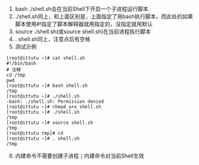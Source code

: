 1. bash ./shell.sh会在当前Shell下开启一个子进程运行脚本
2. ./shell.sh同上，和上面区别是，上面指定了用bash执行脚本，而此处的如果脚本使用#!指定了脚本解释器就用指定的，没指定就用默认
3. source ./shell.sh(或source shell.sh)在当前进程执行脚本
4. . shell.sh同上，注意点后有空格
5. 测试示例
```
[root@ittutu ~]# cat shell.sh
#!/bin/bash
# 注释
cd /tmp
pwd
[root@ittutu ~]# bash shell.sh
/tmp
[root@ittutu ~]# ./shell.sh        
-bash: ./shell.sh: Permission denied
[root@ittutu ~]# chmod u+x shell.sh  
[root@ittutu ~]# ./shell.sh
/tmp
[root@ittutu ~]# source shell.sh
/tmp
[root@ittutu tmp]# cd
[root@ittutu ~]# . shell.sh
/tmp
```
6. 内建命令不需要创建子进程；内建命令对当前Shell生效